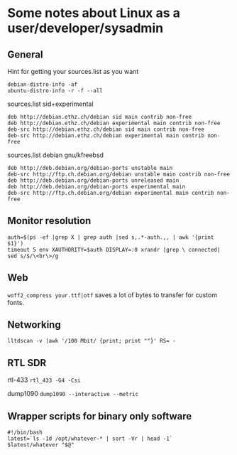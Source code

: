 # Some notes about Linux as a user/developer/sysadmin

## General

Hint for getting your sources.list as you want
```
debian-distro-info -af
ubuntu-distro-info -r -f --all
```

sources.list sid+experimental
```
deb http://debian.ethz.ch/debian sid main contrib non-free
deb http://debian.ethz.ch/debian experimental main contrib non-free
deb-src http://debian.ethz.ch/debian sid main contrib non-free
deb-src http://debian.ethz.ch/debian experimental main contrib non-free
```

sources.list debian gnu/kfreebsd
```
deb http://deb.debian.org/debian-ports unstable main
deb-src http://ftp.ch.debian.org/debian unstable main contrib non-free
deb http://deb.debian.org/debian-ports unreleased main
deb http://deb.debian.org/debian-ports experimental main
deb-src http://ftp.ch.debian.org/debian experimental main contrib non-free
```

## Monitor resolution

```
auth=$(ps -ef |grep X | grep auth |sed s,.*-auth.,, | awk '{print $1}')
timeout 5 env XAUTHORITY=$auth DISPLAY=:0 xrandr |grep \ connected| sed s/$/\<br\>/g
```

## Web

`woff2_compress your.ttf|otf` saves a lot of bytes to transfer for custom fonts.

## Networking

`lltdscan -v |awk '/100 Mbit/ {print; print ""}' RS= -`

## RTL SDR

rtl-433
`rtl_433 -G4 -Csi`

dump1090
`dump1090 --interactive --metric`

## Wrapper scripts for binary only software

```
#!/bin/bash
latest=`ls -1d /opt/whatever-* | sort -Vr | head -1`
$latest/whatever "$@"
```
